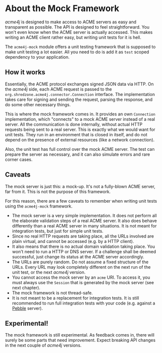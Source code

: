 # About the Mock Framework

_acme4j_ is designed to make access to ACME servers as easy and transparent as possible. The API is designed to feel straightforward. You won't even know when the ACME server is actually accessed. This makes writing an ACME client rather easy, but writing unit tests for it is hell.

The `acme4j-mock` module offers a unit testing framework that is supposed to make unit testing a lot easier. All you need to do is add it as `test` scoped dependency to your application.

## How it works

Essentially, the ACME protocol exchanges signed JSON data via HTTP. On the _acme4j_ side, each ACME request is passed to the `org.shredzone.acme4j.connector.Connection` interface. The implementation takes care for signing and sending the request, parsing the response, and do some other necessary things.

This is where the mock framework comes in. It provides an own `Connection` implementation, which "connects" to a mock ACME server instead of a real server. All the communication is done internally, without actual HTTP requests being sent to a real server. This is exactly what we would want for unit tests. They run in an environment that is closed in itself, and do not depend on the presence of external resources (like a network connection).

Also, the unit test has full control over the mock ACME server. The test can prepare the server as necessary, and it can also simulate errors and rare corner cases.

## Caveats

The mock server is just this: a mock-up. It's not a fully-blown ACME server, far from it. This is not the purpose of this framework.

For this reason, there are a few caveats to remember when writing unit tests using the `acme4j-mock` framework.

* The mock server is a very simple implementation. It does not perform all the elaborate validation steps of a real ACME server. It also does behave differently than a real ACME server in many situations. It is not meant for integration tests, but just for simple unit tests.
* Since no real HTTP requests are taking place, all the URLs involved are plain virtual, and cannot be accessed (e.g. by a HTTP client).
* It also means that there is no actual domain validation taking place. You won't need to run a HTTP or DNS server. If a challenge shall be deemed successful, just change its status at the ACME server accordingly.
* The URLs are purely random. Do not assume a fixed structure of the URLs. Every URL may look completely different on the next run of the unit test, or the next _acme4j_ version.
* You cannot access the mock server by an `acme` URI. To access it, you must always use the `Session` that is generated by the mock server (see next chapter).
* The mock framework is not thread-safe.
* It is not meant to be a replacement for integration tests. It is still recommended to run full integration tests with your code (e.g. against a [Pebble](https://github.com/letsencrypt/pebble) server).

## Experimental!

The mock framework is still experimental. As feedback comes in, there will surely be some parts that need improvement. Expect breaking API changes in the next couple of _acme4j_ versions.